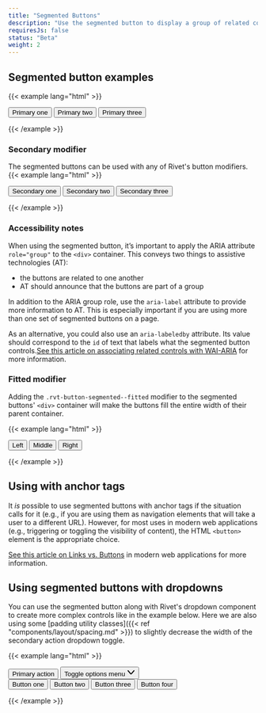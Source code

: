 ```yaml
---
title: "Segmented Buttons"
description: "Use the segmented button to display a group of related controls in a single line. Combine them with the dropdown to create complex menu controls."
requiresJs: false
status: "Beta"
weight: 2
---
```


## Segmented button examples
{{< example lang="html" >}}<div class="rvt-button-segmented" role="group" aria-label="Primary controls">
    <button class="rvt-button">Primary one</button>
    <button class="rvt-button">Primary two</button>
    <button class="rvt-button">Primary three</button>
</div>
{{< /example >}}

### Secondary modifier
The segmented buttons can be used with any of Rivet's button modifiers.
{{< example lang="html" >}}<div class="rvt-button-segmented" role="group" aria-label="Secondary controls">
    <button class="rvt-button rvt-button--secondary">Secondary one</button>
    <button class="rvt-button rvt-button--secondary">Secondary two</button>
    <button class="rvt-button rvt-button--secondary">Secondary three</button>
</div>
{{< /example >}}

### Accessibility notes
When using the segmented button, it’s important to apply the ARIA attribute `role="group"` to the `<div>` container. This conveys two things to assistive technologies (AT):  

- the buttons are related to one another 
- AT should announce that the buttons are part of a group
 
In addition to the ARIA group role, use the `aria-label` attribute to provide more information to AT. This is especially important if you are using more than one set of segmented buttons on a page. 
 
As an alternative, you could also use an `aria-labeledby` attribute. Its value should correspond to the `id` of text that labels what the segmented button controls.[See this article on associating related controls with WAI-ARIA](https://www.w3.org/WAI/tutorials/forms/grouping/#associating-related-controls-with-wai-aria) for more information.

### Fitted modifier
Adding the `.rvt-button-segmented--fitted` modifier to the segmented buttons' `<div>` container will make the buttons fill the entire width of their parent container.

{{< example lang="html" >}}<div class="rvt-button-segmented rvt-button-segmented--fitted" role="group" aria-label="Fitted group">
    <button class="rvt-button rvt-button--secondary">Left</button>
    <button class="rvt-button rvt-button--secondary">Middle</button>
    <button class="rvt-button rvt-button--secondary">Right</button>
</div>
{{< /example >}}

## Using with anchor tags
It _is_ possible to use segmented buttons with anchor tags if the situation calls for it (e.g., if you are using them as navigation elements that will take a user to a different URL). However, for most uses in modern web applications (e.g., triggering or toggling the visibility of content), the HTML `<button>` element is the appropriate choice.

[See this article on Links vs. Buttons](https://marcysutton.com/links-vs-buttons-in-modern-web-applications/) in modern web applications for more information.

## Using segmented buttons with dropdowns
You can use the segmented button along with Rivet's dropdown component to create more complex controls like in the example below. Here we are also using some [padding utility classes]({{< ref "components/layout/spacing.md" >}}) to slightly decrease the width of the secondary action dropdown toggle.

{{< example lang="html" >}}<div class="rvt-dropdown">
    <div class="rvt-button-segmented" role="group" aria-label="Dropdown group">
        <button class="rvt-button">Primary action</button>
        <button class="rvt-button rvt-p-right-xs rvt-p-left-xs" data-dropdown-toggle="segmented-example">
            <span class="rvt-sr-only">Toggle options menu</span>
            <svg role="img" alt="" xmlns="http://www.w3.org/2000/svg" width="16" height="16" viewBox="0 0 16 16">
                <path fill="currentColor" d="M8,12.46a2,2,0,0,1-1.52-.7L1.24,5.65a1,1,0,1,1,1.52-1.3L8,10.46l5.24-6.11a1,1,0,0,1,1.52,1.3L9.52,11.76A2,2,0,0,1,8,12.46Z"/>
            </svg>
        </button>
    </div>
    <div class="rvt-dropdown__menu" aria-hidden="true" id="segmented-example">
        <button>Button one</button>
        <button>Button two</button>
        <button>Button three</button>
        <button>Button four</button>
    </div>
</div>
{{< /example >}}
